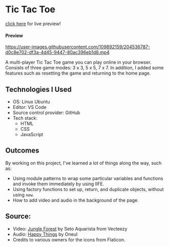 # Tic Tac Toe
[click here](https://tic-tac-toe-lemonice.netlify.app) for live preview!

#### Preview
https://user-images.githubusercontent.com/109892159/204536787-d0c8e702-df3a-4d45-9447-80ac396eb1d8.mp4

A multi-player Tic Tac Toe game you can play online in your browser. Consists of three game modes: 3 x 3, 5 x 5, 7 x 7. In addition, I added some features such as resetting the game and returning to the home page.

## Technologies I Used
* OS: Linux Ubuntu
* Editor: VS Code
* Source control provider: GitHub
* Tech stack:
    * HTML
    * CSS
    * JavaScript

## Outcomes
By working on this project, I've learned a lot of things along the way, such as:
* Using module patterns to wrap some particular variables and functions and invoke them immediately by using IIFE.
* Using factory functions to set up, return, and duplicate objects, without using `new`.
* How to add video and audio in the background of the page.

## Source:
* Video: [Jungle Forest](https://www.youtube.com/watch?v=MjU4AJ9LYYM) by Seto Aquarista from Vecteezy
* Audio: [Happy Things](https://www.youtube.com/watch?v=uU1n6W6kTDI&list=PLXKw2MMKa2p2GaQfZbBrB3ShTFh2EIO-M&index=52) by Oneul
* Credits to various owners for the icons from Flaticon.
